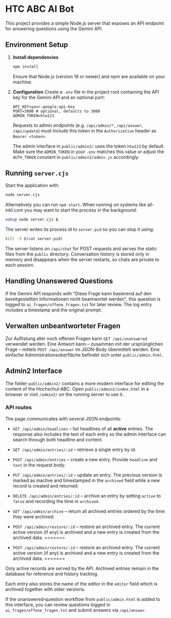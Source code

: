 # HTC ABC AI Bot

This project provides a simple Node.js server that exposes an API endpoint for answering questions using the Gemini API.

## Environment Setup

1. **Install dependencies**
   ```bash
   npm install
   ```
   Ensure that Node.js (version 18 or newer) and npm are available on your machine.

2. **Configuration**
   Create a `.env` file in the project root containing the API key for the Gemini API and an optional port:
   ```env
   API_KEY=your-google-api-key
   PORT=3000 # optional, defaults to 3000
   ADMIN_TOKEN=htw123
   ```

   Requests to admin endpoints (e.g. `/api/admin/*`, `/api/answer`, `/api/update`)
   must include this token in the `Authorization` header as `Bearer <token>`.

   The admin interface in `public/admin2/` uses the token `htw123` by default.
   Make sure the `ADMIN_TOKEN` in your `.env` matches this value or adjust the
   `AUTH_TOKEN` constant in `public/admin2/admin.js` accordingly.

## Running `server.cjs`

Start the application with:
```bash
node server.cjs
```
Alternatively you can run `npm start`. When running on systems like all-inkl.com you may want to start the process in the background:
```bash
nohup node server.cjs &
```
The server writes its process id to `server.pid` so you can stop it using:
```bash
kill -9 $(cat server.pid)
```

The server listens on `/api/chat` for POST requests and serves the static files from the `public` directory. Conversation history is stored only in memory and disappears when the server restarts, so chats are private to each session.

## Handling Unanswered Questions

If the Gemini API responds with
"Diese Frage kann basierend auf den bereitgestellten Informationen nicht beantwortet werden",
this question is logged to `ai_fragen/offene_fragen.txt` for later review.
The log entry includes a timestamp and the original prompt.

## Verwalten unbeantworteter Fragen

Zur Auflistung aller noch offenen Fragen kann `GET /api/unanswered` verwendet werden. Eine Antwort 
kann – zusammen mit der ursprünglichen Frage – 
mittels `POST /api/answer` im JSON-Body übermittelt werden. Eine einfache Administrationsoberfläche
befindet sich unter `public/admin.html`.

## Admin2 Interface

The folder `public/admin2/` contains a more modern interface for editing the
content of the Hochschul‑ABC. Open `public/admin2/index.html` in a browser or
visit `/admin2/` on the running server to use it.

### API routes

The page communicates with several JSON endpoints:

* `GET /api/admin/headlines` – list headlines of all **active** entries. The response
  also includes the text of each entry so the admin interface can search
  through both headline and content.
* `GET /api/admin/entries/:id` – retrieve a single entry by id.
* `POST /api/admin/entries` – create a new entry. Provide `headline` and `text`
  in the request body.
* `PUT /api/admin/entries/:id` – update an entry. The previous version is marked
  as inactive and timestamped in the `archived` field while a new record is
  created and returned.
* `DELETE /api/admin/entries/:id` – archive an entry by setting `active` to
  `false` and recording the time in `archived`.
* `GET /api/admin/archive` – return all archived entries ordered by the time they
  were archived.

* `POST /api/admin/restore/:id` – restore an archived entry. The current active
  version (if any) is archived and a new entry is created from the archived data.
=======

* `POST /api/admin/restore/:id` – restore an archived entry. The current active
  version (if any) is archived and a new entry is created from the archived data.
=======



Only active records are served by the API. Archived entries remain in the
database for reference and history tracking.

Each entry also stores the name of the editor in the `editor` field which is
archived together with older versions.

If the unanswered‑question workflow from `public/admin.html` is added to this
interface, you can review questions logged in
`ai_fragen/offene_fragen.txt` and submit answers via `/api/answer`.
